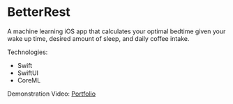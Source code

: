 # BetterRest
A machine learning iOS app that calculates your optimal bedtime given your wake up time, desired amount of sleep, and daily coffee intake.

Technologies:
- Swift
- SwiftUI
- CoreML

Demonstration Video:
<a href="https://jansulejmani.github.io">Portfolio</a>

